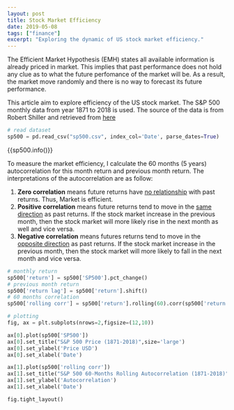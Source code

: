 ```yaml
---
layout: post
title: Stock Market Efficiency
date: 2019-05-08
tags: ["finance"]
excerpt: "Exploring the dynamic of US stock market efficiency."
---
```



The Efficient Market Hypothesis (EMH) states all available information is already priced in market. This implies that past performance does not hold any clue as to what the future perfomance of the market will be.
As a result, the market move randomly and there is no way to forecast its future performance.

This article aim to explore efficiency of the US stock market. The S&P 500 monthly data from year 1871 to 2018 is used. The source of the data is from Robert Shiller and retrieved from <a href="https://datahub.io/core/s-and-p-500">here</a>

```python
# read dataset
sp500 = pd.read_csv("sp500.csv", index_col='Date', parse_dates=True)

```

{{sp500.info()}}

To measure the market efficiency, I calculate the 60 months (5 years) autocorrelation for this month return and previous month return. The interpretations of the autocorrelation are as follow:

1. <b>Zero correlation</b> means future returns have <u>no relationship</u> with past returns. Thus, Market is efficient.
2. <b>Positive correlation</b> means future returns tend to move in the <u>same direction</u> as past returns. If the stock market increase in the previous month, then the stock market will more likely rise in the next month as well and vice versa.
3. <b>Negative correlation</b> means futures returns tend to move in the <u>opposite direction</u> as past returns. If the stock market increase in the previous month, then the stock market will more likely to fall in the next month and vice versa.  

```python
# monthly return
sp500['return'] = sp500['SP500'].pct_change()
# previous month return
sp500['return lag'] = sp500['return'].shift()
# 60 months correlation
sp500['rolling corr'] = sp500['return'].rolling(60).corr(sp500['return lag'])
```

```python
# plotting
fig, ax = plt.subplots(nrows=2,figsize=(12,10))

ax[0].plot(sp500['SP500'])
ax[0].set_title("S&P 500 Price (1871-2018)",size='large')
ax[0].set_ylabel('Price USD')
ax[0].set_xlabel('Date')

ax[1].plot(sp500['rolling corr'])
ax[1].set_title("S&P 500 60-Months Rolling Autocorrelation (1871-2018)", size='large')
ax[1].set_ylabel('Autocorrelation')
ax[1].set_xlabel('Date')

fig.tight_layout()
```
